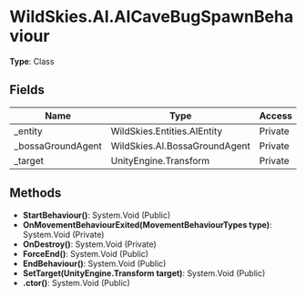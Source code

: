 ﻿# WildSkies.AI.AICaveBugSpawnBehaviour

**Type**: Class

## Fields

| Name | Type | Access |
|------|------|--------|
| _entity | WildSkies.Entities.AIEntity | Private |
| _bossaGroundAgent | WildSkies.AI.BossaGroundAgent | Private |
| _target | UnityEngine.Transform | Private |

## Methods

- **StartBehaviour()**: System.Void (Public)
- **OnMovementBehaviourExited(MovementBehaviourTypes type)**: System.Void (Private)
- **OnDestroy()**: System.Void (Private)
- **ForceEnd()**: System.Void (Public)
- **EndBehaviour()**: System.Void (Public)
- **SetTarget(UnityEngine.Transform target)**: System.Void (Public)
- **.ctor()**: System.Void (Public)


